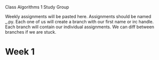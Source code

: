 Class Algorithms 1 Study Group

Weekly assignments will be pasted here.  Assignments should be named <assNum>_<assSection>.py.
Each one of us will create a branch with our first name or irc handle. Each branch will contain our individual assignments. We can diff between branches if we are stuck. 

# Week 1

